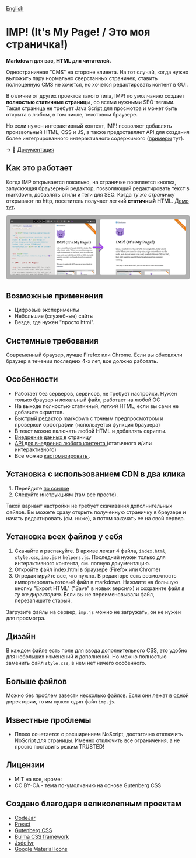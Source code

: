 [English](README.md)
# IMP! (It's My Page! / Это моя страничка!)

 <strong>Markdown для вас, HTML для читателей. </strong>

Одностраничная "CMS" на стороне клиента. На тот случай, когда нужно выложить пару нормально сверстанных страничек, ставить полноценную CMS не хочется, но хочется редактировать контент в GUI. 

В отличие от других проектов такого типа, IMP! по умолчанию создает
**полностью статичные страницы**, со всеми нужными SEO-тегами. Такая 
страница не требует Java Script для просмотра и может быть открыта в любом, в том числе, текстовом браузере.

Но если нужен интерактивный контент, IMP! позволяет добавлять произвольный HTML, CSS и JS, а также предоставляет API для создания
более интегрированного интерактивного содержимого ([примеры](https://girobusan.github.io/imp-helpers/) тут).

→ :book: [Документация](https://girobusan.github.io/imp/)

## Как это работает

Когда IMP открывается локально, на страничке появляется кнопка, запускющая браузерный редактор, позволяющий редактировать текст в markdown, добавлять стили и теги для SEO. Когда _ту же страничку_ открывают по http, посетитель получает легкий **статичный** HTML. [Демо тут](https://girobusan.github.io/imp/).

![](docs/imp_screen.png)

## Возможные применения

- Цифровые эксперименты
- Небольшие (служебные) сайты
- Везде, где нужен "просто html". 

## Системные требования

Современный браузер, лучше Firefox или Chrome. Если вы обновляли браузер в течении
последних 4-х лет, все должно работать.

## Особенности

- Работает без серверов, сервисов, не требует настройки. Нужен только браузер и локальный файл, работает на любой ОС
- На выходе полностью статичный, *легкий* HTML, если вы сами не добавите скриптов. 
- Быстрый редактор markdown с точным предпросмотром и проверкой орфографии (используется функция браузера) 
- В текст можно включать любой HTML и добавлять скрипты.
- [ Внедрение данных ](https://girobusan.github.io/imp/data-embedding.html) в страницу
- [ API для внедрения любого контента ](https://girobusan.github.io/imp/helpers.html) (статичного и/или интерактивного)
- Все можно [ кастомизировать ](https://girobusan.github.io/imp/themes/).

## Установка с использованием CDN в два клика

1. Перейдите [по ссылке](https://girobusan.github.io/imp/impcdn.ru.html#edit)
2. Следуйте инструкциям (там все просто).

Такой вариант настройки не требует скачивания дополнительных файлов. Вы можете сразу открыть полученную страничку в браузере и начать редактировать (см. ниже),
а потом закачать ее на свой сервер.


## Установка всех файлов у себя 

1. Скачайте и распакуйте. В архиве лежат 4 файла, `index.html`, `style.css`, `imp.js` и `helpers.js`. Последний нужен только для интерактивного контента, см. полную документацию.
2. Откройте файл index.html в браузере (Firefox или Chrome)
3. Отредактируйте все, что нужно. В редакторе есть возможность импортировать готовый файл в markdown. Нажмите на большую кнопку "Export HTML" ("Save" в новых версиях)  и сохраните файл *в ту же директорию*. Если вы не переименовывали файл, перезапишите старый.

Загрузите файлы на сервер, `imp.js` можно не загружать, он не нужен для просмотра.

## Дизайн

В каждом файле есть поле для ввода дополнительного CSS, это удобно для небольших изменений и дополнений. Но можно полностью заменить файл `style.css`, в нем нет ничего особенного. 

## Больше файлов

Можно без проблем завести несколько файлов. Если они лежат в одной директории, то им нужен один файл `imp.js`.

## Известные проблемы

- Плохо сочетается с расширением NoScript, достаточно отключить NoScript для страницы. Именно отключить все ограничения, а не просто поставить режим TRUSTED!

## Лицензии

- MIT на все, кроме:
- CC BY-CA - тема по-умолчанию на основе Gutenberg CSS

## Создано благодаря великолепным проектам

- [CodeJar](https://medv.io/codejar/)
- [Preact](https://preactjs.com/)
- [Gutenberg CSS](https://matejlatin.github.io/Gutenberg)
- [Bulma CSS framework](https://bulma.io/)
- [Jsdelivr](https://www.jsdelivr.com/)
- [Google Material Icons](https://fonts.google.com/icons)
